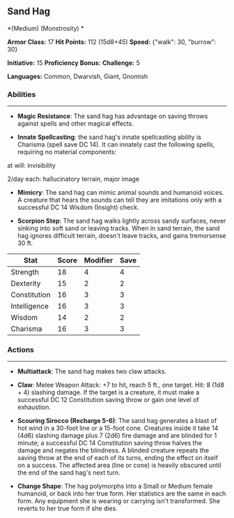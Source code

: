 ## Sand Hag
*(Medium) (Monstrosity) *

**Armor Class:** 17
**Hit Points:** 112 (15d8+45)
**Speed:** {"walk": 30, "burrow": 30}

**Initiative:** 15
**Proficiency Bonus:**
**Challenge:** 5

**Languages:** Common, Dwarvish, Giant, Gnomish

### Abilities
 --- 
- **Magic Resistance**: The sand hag has advantage on saving throws against spells and other magical effects.

- **Innate Spellcasting**: the sand hag's innate spellcasting ability is Charisma (spell save DC 14). It can innately cast the following spells, requiring no material components:

at will: invisibility

2/day each: hallucinatory terrain, major image

- **Mimicry**: The sand hag can mimic animal sounds and humanoid voices. A creature that hears the sounds can tell they are imitations only with a successful DC 14 Wisdom (Insight) check.

- **Scorpion Step**: The sand hag walks lightly across sandy surfaces, never sinking into soft sand or leaving tracks. When in sand terrain, the sand hag ignores difficult terrain, doesn't leave tracks, and gains tremorsense 30 ft.



| Stat | Score | Modifier | Save |
| ---- | ---- | ---- | ---- |
| Strength | 18 | 4 | 4 |
| Dexterity | 15 | 2 | 2 |
| Constitution | 16 | 3 | 3 |
| Intelligence | 16 | 3 | 3 |
| Wisdom | 14 | 2 | 2 |
| Charisma | 16 | 3 | 3 |

### Actions
 --- 
- **Multiattack**: The sand hag makes two claw attacks.

- **Claw**: Melee Weapon Attack: +7 to hit, reach 5 ft., one target. Hit: 8 (1d8 + 4) slashing damage. If the target is a creature, it must make a successful DC 12 Constitution saving throw or gain one level of exhaustion.

- **Scouring Sirocco (Recharge 5-6)**: The sand hag generates a blast of hot wind in a 30-foot line or a 15-foot cone. Creatures inside it take 14 (4d6) slashing damage plus 7 (2d6) fire damage and are blinded for 1 minute; a successful DC 14 Constitution saving throw halves the damage and negates the blindness. A blinded creature repeats the saving throw at the end of each of its turns, ending the effect on itself on a success. The affected area (line or cone) is heavily obscured until the end of the sand hag's next turn.

- **Change Shape**: The hag polymorphs into a Small or Medium female humanoid, or back into her true form. Her statistics are the same in each form. Any equipment she is wearing or carrying isn't transformed. She reverts to her true form if she dies.

